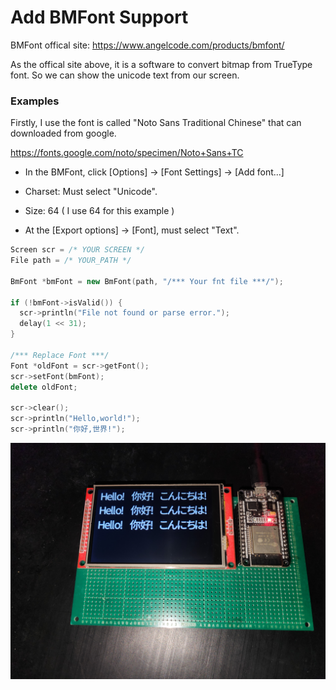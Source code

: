 # Add BMFont Support

BMFont offical site: https://www.angelcode.com/products/bmfont/

As the offical site above, it is a software to convert bitmap from TrueType font.
So we can show the unicode text from our screen.

### Examples

Firstly, I use the font is called "Noto Sans Traditional Chinese" that can downloaded from google.

https://fonts.google.com/noto/specimen/Noto+Sans+TC

- In the BMFont, click [Options] -> [Font Settings] -> [Add font...]

- Charset: Must select "Unicode".

- Size: 64 ( I use 64 for this example )

- At the [Export options] -> [Font], must select "Text".



```cpp
Screen scr = /* YOUR SCREEN */
File path = /* YOUR_PATH */

BmFont *bmFont = new BmFont(path, "/*** Your fnt file ***/");

if (!bmFont->isValid()) {
  scr->println("File not found or parse error.");
  delay(1 << 31);
}

/*** Replace Font ***/
Font *oldFont = scr->getFont();
scr->setFont(bmFont);
delete oldFont;

scr->clear();
scr->println("Hello,world!");
scr->println("你好,世界!");
```
![image](/BmFont.jpg)
